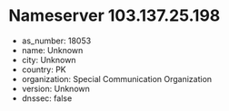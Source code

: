 # Nameserver 103.137.25.198

* as_number: 18053
* name: Unknown
* city: Unknown
* country: PK
* organization: Special Communication Organization
* version: Unknown
* dnssec: false

